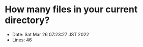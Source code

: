 # How many files in your current directory?
- Date:  Sat Mar 26 07:23:27 JST 2022
- Lines:       46
